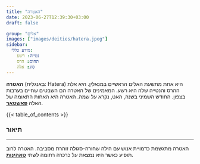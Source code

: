 ```yaml
---
title: "האטרה"
date: 2023-06-27T12:39:30+03:00
draft: false

group: "אלים"
images: ["images/deities/hatera.jpeg"]
sidebar:
  מידע כללי:
    נטייה: רשע
    תחום: הרס
    סוג: אלה
---
```


**האטרה** (באנגלית: Hatera) היא אחת מתשעת האלים הראשיים במנאלין. היא אלת ההרס והנטייה שלה היא רשע. המאמינים של האטרה הם השבטים שחיים בערבות בצפון. החודש השמיני בשנה, האט, נקרא על שמה. האטרה היא האחות התאומה של האלה [**פאשטאר**](../../deities/phashtar).

{{< table_of_contents >}}

### תיאור

---

האטרה מתגשמת כדמויית אנוש עם הילה שחורה-סגולה זוהרת מסביבה. האטרה לרוב תופיע כאשר היא נמצאת על כרכרה רתומה לשתי [**טאהינות**](../../creatures/tahina).
